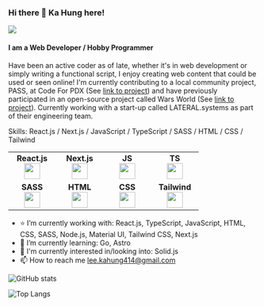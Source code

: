 ### Hi there 👋 Ka Hung here!

[![](https://img.shields.io/badge/linkedin-%230077B5.svg?style=for-the-badge&logo=linkedin)](https://www.linkedin.com/in/ka-hung-lee/)

#### I am a Web Developer / Hobby Programmer
Have been an active coder as of late, whether it's in web development or simply writing a functional script, I enjoy creating web content that could be used or seen online! I'm currently contributing to a local community project, PASS, at Code For PDX (See [link to project](https://github.com/codeforpdx/PASS)) and have previously participated in an open-source project called Wars World (See [link to project](https://github.com/WarsWorld/WarsWorld)). Currently working with a start-up called LATERAL.systems as part of their engineering team.

Skills: React.js / Next.js / JavaScript / TypeScript / SASS / HTML / CSS / Tailwind

<table width="320px">
    <tbody>
        <tr valign="top">
            <td width="80px" align="center">
              <span><strong>React.js</strong></span><br>
              <img height="32px" src="https://cdn.jsdelivr.net/gh/devicons/devicon@latest/icons/react/react-original.svg">
            </td>
            <td width="80px" align="center">
              <span><strong>Next.js</strong></span><br>
              <img height="32px" src="https://cdn.jsdelivr.net/gh/devicons/devicon@latest/icons/nextjs/nextjs-original.svg">
            </td>
            <td width="80px" align="center">
              <span><strong>JS</strong></span><br>
              <img height="32px" src="https://cdn.jsdelivr.net/gh/devicons/devicon@latest/icons/javascript/javascript-original.svg">
            </td>
            <td width="80px" align="center">
              <span><strong>TS</strong></span><br>
              <img height="32px" src="https://cdn.jsdelivr.net/gh/devicons/devicon@latest/icons/typescript/typescript-original.svg">
            </td>
        </tr>
        <tr valign="top">
            <td width="80px" align="center">
              <span><strong>SASS</strong></span><br>
              <img height="32px" src="https://cdn.jsdelivr.net/gh/devicons/devicon@latest/icons/sass/sass-original.svg">
            </td>
            <td width="80px" align="center">
              <span><strong>HTML</strong></span><br>
              <img height="32" src="https://cdn.jsdelivr.net/gh/devicons/devicon@latest/icons/html5/html5-original.svg">
            </td>
            <td width="80px" align="center">
              <span><strong>CSS</strong></span><br>
              <img height="32px" src="https://cdn.jsdelivr.net/gh/devicons/devicon@latest/icons/css3/css3-original.svg">
            </td>
            <td width="80px" align="center">
              <span><strong>Tailwind</strong></span><br>
              <img height="32px" src="https://cdn.jsdelivr.net/gh/devicons/devicon@latest/icons/tailwindcss/tailwindcss-original.svg">
            </td>
        </tr>
    </tbody>
</table>

- :star: I’m currently working with: React.js, TypeScript, JavaScript, HTML, CSS, SASS, Node.js, Material UI, Tailwind CSS, Next.js
- 🌱 I’m currently learning: Go, Astro
- 🔭 I'm currently interested in/looking into: Solid.js
- 📫 How to reach me lee.kahung414@gmail.com

![GitHub stats](https://github-readme-stats.vercel.app/api?username=leekahung&show_icons=true&theme=dark)

![Top Langs](https://github-readme-stats.vercel.app/api/top-langs/?username=leekahung&hide=jupyter%20notebook&layout=compact&theme=dark)

